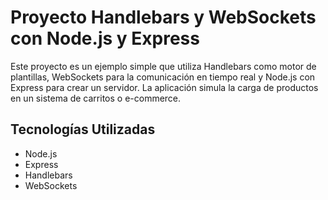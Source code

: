 
# Proyecto Handlebars y WebSockets con Node.js y Express

Este proyecto es un ejemplo simple que utiliza Handlebars como motor de plantillas, WebSockets para la comunicación en tiempo real y Node.js con Express para crear un servidor. La aplicación simula la carga de productos en un sistema de carritos o e-commerce.


## Tecnologías Utilizadas

- Node.js
- Express
- Handlebars
- WebSockets
